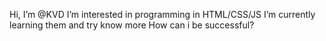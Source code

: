 

   Hi, I’m @KVD
  I’m interested in programming in HTML/CSS/JS
  I’m currently learning them and try know more
  How can i be successful?

